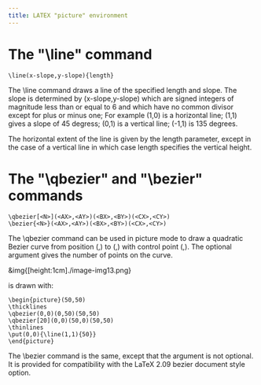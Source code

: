 ```yaml
---
title: LATEX "picture" environment
---
```


# The "\line" command

    \line(x-slope,y-slope){length}

The \line command draws a line of the specified length and slope.
The slope is determined by (x-slope,y-slope) which are signed integers
of magnitude less than or equal to 6 and which have no common divisor
except for plus or minus one; For example (1,0) is a horizontal line;
(1,1) gives a slope of 45 degress; (0,1) is a vertical line; (-1,1) is
135 degrees.

The horizontal extent of the line is given by the length parameter,
except in the case of a vertical line in which case length specifies
the vertical height.

# The "\qbezier" and "\bezier" commands

    \qbezier[<N>](<AX>,<AY>)(<BX>,<BY>)(<CX>,<CY>)
    \bezier{<N>}(<AX>,<AY>)(<BX>,<BY>)(<CX>,<CY>)

The \qbezier command can be used in picture mode to draw a quadratic
Bezier curve from position (<AX>,<AY>) to (<CX>,<CY>) with control
point (<BX>,<BY>). The optional argument <N> gives the number of
points on the curve.

&img{[height:1cm]./image-img13.png}

is drawn with:

    \begin{picture}(50,50)
    \thicklines
    \qbezier(0,0)(0,50)(50,50)
    \qbezier[20](0,0)(50,0)(50,50)
    \thinlines
    \put(0,0){\line(1,1){50}}
    \end{picture}

The \bezier command is the same, except that the argument <N> is not
optional. It is provided for compatibility with the LaTeX 2.09 bezier
document style option.
